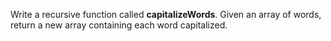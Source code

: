 <p>Write a recursive function called <strong>capitalizeWords</strong>. Given an array of words, return a new array containing each word capitalized.</p>